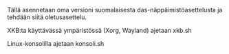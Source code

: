 Tällä asennetaan oma versioni suomalaisesta das-näppäimistöasettelusta ja tehdään siitä oletusasettelu.

XKB:ta käyttävässä ympäristössä (Xorg, Wayland) ajetaan xkb.sh

Linux-konsolilla ajetaan konsoli.sh
